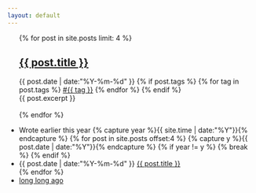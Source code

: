 ```yaml
---
layout: default
---
```


<div>
    <ul class="listing">
        {% for post in site.posts limit: 4 %}
        <article class="content">
        <section class="title">
            <h2><a href="{{ post.url }}">{{ post.title }} <sup class="fa fa-expand" style="font-size: 0.5em;"></sup></a></h2>
        </section>
        <section class="meta">
            <span class="time">
                <time datetime="{{ post.date | date:"%Y-%m-%d" }}">{{ post.date | date:"%Y-%m-%d" }}</time>
            </span>
            {% if post.tags %}
            <span class="tags">
                {% for tag in post.tags %}
                <a href="/tags.html#{{ tag }}" title="{{ tag }}">#{{ tag }}</a>
                {% endfor %}
            </span>
            {% endif %}
        </section>
        <section class="post">
        {{ post.excerpt }}
        </section>
        <br>
        </article>
        {% endfor %}
    </ul>
    <div class="divider"></div>
    <ul class="listing main-listing">
        <li class="listing-seperator">Wrote earlier this year</i>
        {% capture year %}{{ site.time | date:"%Y"}}{% endcapture %}
        {% for post in site.posts offset:4 %}
        {% capture y %}{{ post.date | date:"%Y"}}{% endcapture %}
        {% if year != y %}
        {% break %}
        {% endif %}
        <li class="listing-item">
            <time datetime="{{ post.date | date:"%Y-%m-%d" }}">{{ post.date | date:"%Y-%m-%d" }}</time>
            <a href="{{ post.url }}" title="{{ post.title }}">{{ post.title }}</a>
        </li>
        {% endfor %}
        <li class="listing-seperator"><a href="/archive.html">long long ago</a></li>
    </ul>
</div>
